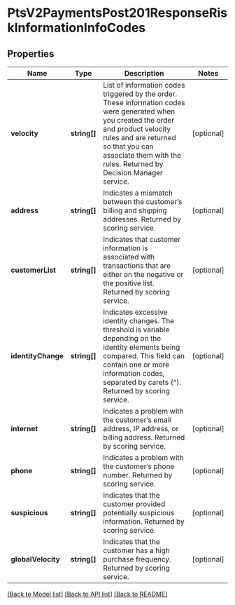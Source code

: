 # PtsV2PaymentsPost201ResponseRiskInformationInfoCodes

## Properties
Name | Type | Description | Notes
------------ | ------------- | ------------- | -------------
**velocity** | **string[]** | List of information codes triggered by the order. These information codes were generated when you created the order and product velocity rules and are returned so that you can associate them with the rules.  Returned by Decision Manager service. | [optional] 
**address** | **string[]** | Indicates a mismatch between the customer’s billing and shipping addresses.  Returned by scoring service. | [optional] 
**customerList** | **string[]** | Indicates that customer information is associated with transactions that are either on the negative or the positive list.  Returned by scoring service. | [optional] 
**identityChange** | **string[]** | Indicates excessive identity changes. The threshold is variable depending on the identity elements being compared. This field can contain one or more information codes, separated by carets (^).  Returned by scoring service. | [optional] 
**internet** | **string[]** | Indicates a problem with the customer’s email address, IP address, or billing address.  Returned by scoring service. | [optional] 
**phone** | **string[]** | Indicates a problem with the customer’s phone number.  Returned by scoring service. | [optional] 
**suspicious** | **string[]** | Indicates that the customer provided potentially suspicious information.  Returned by scoring service. | [optional] 
**globalVelocity** | **string[]** | Indicates that the customer has a high purchase frequency.  Returned by scoring service. | [optional] 

[[Back to Model list]](../README.md#documentation-for-models) [[Back to API list]](../README.md#documentation-for-api-endpoints) [[Back to README]](../README.md)


